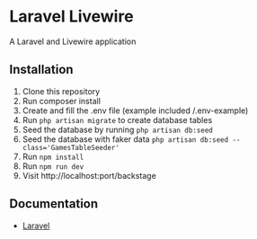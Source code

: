 # Laravel Livewire

A Laravel and Livewire application
## Installation

1. Clone this repository
2. Run composer install
3. Create and fill the .env file (example included /.env-example)
4. Run `php artisan migrate` to create database tables
5. Seed the database by running `php artisan db:seed`
6. Seed the database with faker data `php artisan db:seed --class='GamesTableSeeder'`
7. Run `npm install`
8. Run `npm run dev`
9. Visit http://localhost:port/backstage
## Documentation

- [Laravel](https://laravel.com/docs/8.x)
